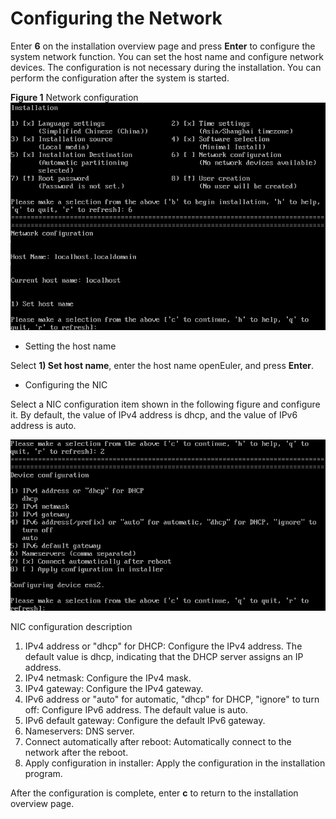 # Configuring the Network<a name="EN-US_TOPIC_0214071120"></a>

Enter  **6**  on the installation overview page and press  **Enter**  to configure the system network function. You can set the host name and configure network devices. The configuration is not necessary during the installation. You can perform the configuration after the system is started.

**Figure  1**  Network configuration<a name="fig09419437516"></a>  
![](figures/network-configuration.png "network-configuration")

-   Setting the host name

Select  **1\) Set host name**, enter the host name openEuler, and press  **Enter**.

-   Configuring the NIC

Select a NIC configuration item shown in the following figure and configure it. By default, the value of IPv4 address is dhcp, and the value of IPv6 address is auto.

![](figures/22.png)

NIC configuration description

1.  IPv4 address or "dhcp" for DHCP: Configure the IPv4 address. The default value is dhcp, indicating that the DHCP server assigns an IP address.
2.  IPv4 netmask: Configure the IPv4 mask.
3.  IPv4 gateway: Configure the IPv4 gateway.
4.  IPv6 address or "auto" for automatic, "dhcp" for DHCP, "ignore" to turn off: Configure IPv6 address. The default value is auto.
5.  IPv6 default gateway: Configure the default IPv6 gateway.
6.  Nameservers: DNS server.
7.  Connect automatically after reboot: Automatically connect to the network after the reboot.
8.  Apply configuration in installer: Apply the configuration in the installation program.

After the configuration is complete, enter  **c**  to return to the installation overview page.

